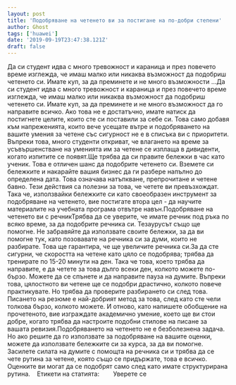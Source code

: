 ```yaml
---
layout: post
title: 'Подобряване на четенето ви за постигане на по-добри степени'
author: Ghost
tags: ['huawei']
date: '2019-09-19T23:47:38.121Z'
draft: false
---
```


Да си студент идва с много тревожност и караница и през повечето време изглежда, че имаш малко или никаква възможност да подобриш четенето си. Имате куп, за да преминете и не много възможности ...Да си студент идва с много тревожност и караница и през повечето време изглежда, че имаш малко или никаква възможност да подобриш четенето си. Имате куп, за да преминете и не много възможност да го направите всичко. Ако това не е достатъчно, имате натиск да постигнете целите, които сте си поставили за себе си. Това само добавя към напреженията, които вече усещате вътре и подобряването на вашите умения за четене със сигурност не е в списъка ви с приоритети. Въпреки това, много студенти откриват, че влагането на време за усъвършенстване на уменията им за четене се изплаща в дивиденти, когато изпитите се появят.Ще трябва да си правите бележки в час като ученик. Това е отличен шанс да подобрите четенето си. Вземете си бележките и накарайте вашия бизнес да ги разбере напълно до определена дата. Това означава натъпкване, препрочитане и четене бавно. Тези действия са полезни за това, че четете ви превъзхождат. Така че, използвайки бележките си като своеобразен инструмент за подобряване на четенето, вие постигате втора цел - да научите материалите на учебната програма отвътре навън.Подобряване на четенето ви с речникТрябва да се уверите, че имате речник под ръка по всяко време, за да подобрите речника си. Тезаурусът също ще помогне. Не забравяйте да използвате своите бележки, за да ви помогне тук, като позовавате на речника си за думи, които не разбирате. Това ще гарантира, че ще увеличите речника си.За да сте сигурни, че скоростта на четене като цяло се подобрява; трябва да тренирате по 15-20 минути на ден. Така че това, което трябва да направите, е да четете за това дълго всеки ден, колкото можете по-бързо. Можете да се спънете и да направите пауза на думите. Въпреки това, цялостното ви четене ще се подобри драстично, колкото повече практикувате. Но трябва да проверите разбирането си след това. Писането на резюме е най-добрият метод за това, след като сте чели толкова бързо, колкото можете. И отново, като напишете обобщение на прочетеното, вие изграждате академично умение, което ще ви стои добре, когато трябва да настроите подобни стилове на писане за вашата ревизия.Подобряването на четенето не е безболезнена задача. Но ако решите да го използвате за подобряване на вашите оценки, можете да използвате бележките си за курса, за да ви помогне. Засилете силата на думите с помощта на речника си и трябва да се чете рутина за четене, която също се придържате, това е всичко. Оценките ви могат да се подобрят само след като имате структурирана рутина.    Етикети на статията:        Уверете се
